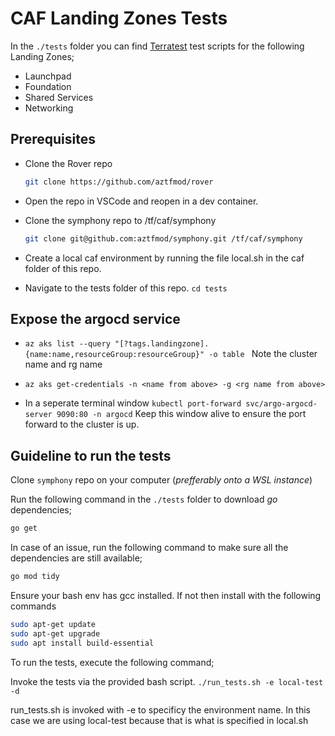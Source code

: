 # CAF Landing Zones Tests

In the `./tests` folder you can find [Terratest](https://github.com/gruntwork-io/terratest) test scripts for the following Landing Zones;

- Launchpad
- Foundation
- Shared Services
- Networking

## Prerequisites

- Clone the Rover repo

  ```bash
  git clone https://github.com/aztfmod/rover
   ```

- Open the repo in VSCode and reopen in a dev container.
- Clone the symphony repo to /tf/caf/symphony
  
  ```bash
  git clone git@github.com:aztfmod/symphony.git /tf/caf/symphony
  ```

- Create a local caf environment by running the file local.sh in the caf folder of this repo.

- Navigate to the tests folder of this repo. `cd tests`

## Expose the argocd service

- `az aks list --query "[?tags.landingzone].{name:name,resourceGroup:resourceGroup}" -o table `
  Note the cluster name and rg name

- `az aks get-credentials -n <name from above> -g <rg name from above>`
- In a seperate terminal window `kubectl port-forward svc/argo-argocd-server 9090:80 -n argocd`
  Keep this window alive to ensure the port forward to the cluster is up.
  
## Guideline to run the tests

Clone `symphony` repo on your computer (_prefferably onto a WSL instance_)

Run the following command in the `./tests` folder to download _go_ dependencies;

```bash
go get
```

In case of an issue, run the following command to make sure all the dependencies are still available;

```bash
go mod tidy
```

Ensure your bash env has gcc installed. If not then install with the following commands
```bash
sudo apt-get update
sudo apt-get upgrade
sudo apt install build-essential
```

To run the tests, execute the following command;

Invoke the tests via the provided bash script. `./run_tests.sh -e local-test -d`

run_tests.sh is invoked with -e to specificy the environment name. In this case we are using local-test because that is what is specified in local.sh

